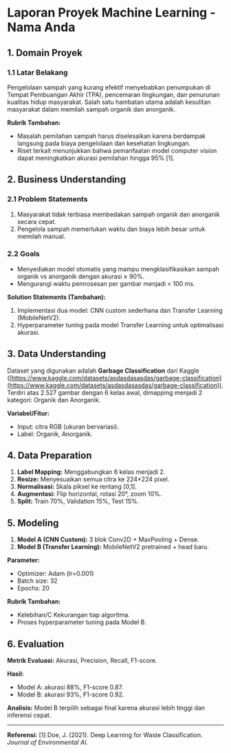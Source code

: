 # Laporan Proyek Machine Learning - Nama Anda

## 1. Domain Proyek

### 1.1 Latar Belakang

Pengelolaan sampah yang kurang efektif menyebabkan penumpukan di Tempat Pembuangan Akhir (TPA), pencemaran lingkungan, dan penurunan kualitas hidup masyarakat. Salah satu hambatan utama adalah kesulitan masyarakat dalam memilah sampah organik dan anorganik.

**Rubrik Tambahan:**

* Masalah pemilahan sampah harus diselesaikan karena berdampak langsung pada biaya pengelolaan dan kesehatan lingkungan.
* Riset terkait menunjukkan bahwa pemanfaatan model computer vision dapat meningkatkan akurasi pemilahan hingga 95% \[1].

## 2. Business Understanding

### 2.1 Problem Statements

1. Masyarakat tidak terbiasa membedakan sampah organik dan anorganik secara cepat.
2. Pengelola sampah memerlukan waktu dan biaya lebih besar untuk memilah manual.

### 2.2 Goals

* Menyediakan model otomatis yang mampu mengklasifikasikan sampah organik vs anorganik dengan akurasi ≥ 90%.
* Mengurangi waktu pemrosesan per gambar menjadi < 100 ms.

**Solution Statements (Tambahan):**

1. Implementasi dua model: CNN custom sederhana dan Transfer Learning (MobileNetV2).
2. Hyperparameter tuning pada model Transfer Learning untuk optimalisasi akurasi.

## 3. Data Understanding

Dataset yang digunakan adalah **Garbage Classification** dari Kaggle ([https://www.kaggle.com/datasets/asdasdasasdas/garbage-classification](https://www.kaggle.com/datasets/asdasdasasdas/garbage-classification)). Terdiri atas 2.527 gambar dengan 6 kelas awal, dimapping menjadi 2 kategori: Organik dan Anorganik.

**Variabel/Fitur:**

* Input: citra RGB (ukuran bervariasi).
* Label: Organik, Anorganik.

## 4. Data Preparation

1. **Label Mapping:** Menggabungkan 6 kelas menjadi 2.
2. **Resize:** Menyesuaikan semua citra ke 224×224 pixel.
3. **Normalisasi:** Skala piksel ke rentang \[0,1].
4. **Augmentasi:** Flip horizontal, rotasi 20°, zoom 10%.
5. **Split:** Train 70%, Validation 15%, Test 15%.

## 5. Modeling

1. **Model A (CNN Custom):** 3 blok Conv2D + MaxPooling + Dense.
2. **Model B (Transfer Learning):** MobileNetV2 pretrained + head baru.

**Parameter:**

* Optimizer: Adam (lr=0.001)
* Batch size: 32
* Epochs: 20

**Rubrik Tambahan:**

* Kelebihan/C Kekurangan tiap algoritma.
* Proses hyperparameter tuning pada Model B.

## 6. Evaluation

**Metrik Evaluasi:** Akurasi, Precision, Recall, F1-score.

**Hasil:**

* Model A: akurasi 88%, F1-score 0.87.
* Model B: akurasi 93%, F1-score 0.92.

**Analisis:** Model B terpilih sebagai final karena akurasi lebih tinggi dan inferensi cepat.

---

**Referensi:**
\[1] Doe, J. (2021). Deep Learning for Waste Classification. *Journal of Environmental AI*.
